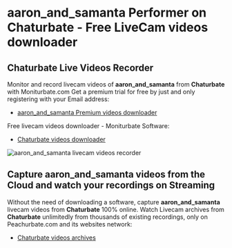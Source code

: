 # aaron_and_samanta Performer on Chaturbate - Free LiveCam videos downloader

## Chaturbate Live Videos Recorder

Monitor and record livecam videos of **aaron_and_samanta** from **Chaturbate** with Moniturbate.com
Get a premium trial for free by just and only registering with your Email address:
* [aaron_and_samanta Premium videos downloader](https://moniturbate.com/request-demo-licence-key.html)

Free livecam videos downloader - Moniturbate Software:
* [Chaturbate videos downloader](https://moniturbate.com/moniturbate-download-software.html)

![aaron_and_samanta livecam videos recorder](https://peachurnet.com/templates/moniturbate-software.png)


## Capture aaron_and_samanta videos from the Cloud and watch your recordings on Streaming

Without the need of downloading a software, capture **aaron_and_samanta** livecam videos from **Chaturbate** 100% online.
Watch Livecam archives from **Chaturbate** unlimitedly from thousands of existing recordings, only on Peachurbate.com and its websites network:
* [Chaturbate videos archives](https://peachurnet.com/)
